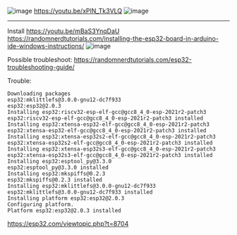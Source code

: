

![image](https://user-images.githubusercontent.com/20149493/175761957-c54d1d9d-46eb-4b03-9276-cadf58f79791.png)
https://youtu.be/xPlN_Tk3VLQ
![image](https://user-images.githubusercontent.com/20149493/175762172-b249d108-2f7e-424c-b925-8e7f561a860e.png)



-----------------

Install 
https://youtu.be/mBaS3YnqDaU
https://randomnerdtutorials.com/installing-the-esp32-board-in-arduino-ide-windows-instructions/
![image](https://user-images.githubusercontent.com/20149493/175762398-d6c5d2eb-6494-4957-bac6-fa30192a57a0.png)


Possible troubleshoot:
https://randomnerdtutorials.com/esp32-troubleshooting-guide/




Trouble:
```
Downloading packages
esp32:mklittlefs@3.0.0-gnu12-dc7f933
esp32:esp32@2.0.3
Installing esp32:riscv32-esp-elf-gcc@gcc8_4_0-esp-2021r2-patch3
esp32:riscv32-esp-elf-gcc@gcc8_4_0-esp-2021r2-patch3 installed
Installing esp32:xtensa-esp32-elf-gcc@gcc8_4_0-esp-2021r2-patch3
esp32:xtensa-esp32-elf-gcc@gcc8_4_0-esp-2021r2-patch3 installed
Installing esp32:xtensa-esp32s2-elf-gcc@gcc8_4_0-esp-2021r2-patch3
esp32:xtensa-esp32s2-elf-gcc@gcc8_4_0-esp-2021r2-patch3 installed
Installing esp32:xtensa-esp32s3-elf-gcc@gcc8_4_0-esp-2021r2-patch3
esp32:xtensa-esp32s3-elf-gcc@gcc8_4_0-esp-2021r2-patch3 installed
Installing esp32:esptool_py@3.3.0
esp32:esptool_py@3.3.0 installed
Installing esp32:mkspiffs@0.2.3
esp32:mkspiffs@0.2.3 installed
Installing esp32:mklittlefs@3.0.0-gnu12-dc7f933
esp32:mklittlefs@3.0.0-gnu12-dc7f933 installed
Installing platform esp32:esp32@2.0.3
Configuring platform.
Platform esp32:esp32@2.0.3 installed

```
https://esp32.com/viewtopic.php?t=8704
